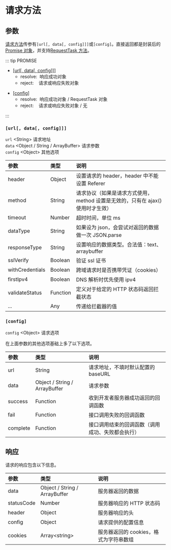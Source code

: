 # 请求方法

## 参数

[请求方法][1]传参有`[url[, data[, config]]]`或`[config]`。直接返回都是封装后的[Promise 对象][2]，并支持[RequestTask 方法][3]。

::: tip PROMISE

- [[url[, data[, config]]]][4]
  - resolve: &nbsp;响应成功对象
  - reject: &nbsp;&nbsp;&nbsp;请求或响应失败对象

* [[config]][5]
  - resolve: &nbsp;响应成功对象 / RequestTask 对象
  - reject: &nbsp;&nbsp;&nbsp;请求或响应失败对象 / 无

:::

### `[url[, data[, config]]]`

`url` \<String\> 请求地址  
`data` \<Object / String / ArrayBuffer\> 请求参数  
`config` \<Object\> 其他选项

| 参数            | 类型     | 说明                                                                            |
| :-------------- | :------- | :------------------------------------------------------------------------------ |
| header          | Object   | 设置请求的 header，header 中不能设置 Referer                                    |
| method          | String   | 请求协议（如果是请求方式使用，method 设置是无效的，只有在 ajax() 使用时才生效） |
| timeout         | Number   | 超时时间，单位 ms                                                               |
| dataType        | String   | 如果设为 json，会尝试对返回的数据做一次 JSON.parse                              |
| responseType    | String   | 设置响应的数据类型。合法值：text、arraybuffer                                   |
| sslVerify       | Boolean  | 验证 ssl 证书                                                                   |
| withCredentials | Boolean  | 跨域请求时是否携带凭证（cookies）                                               |
| firstIpv4       | Boolean  | DNS 解析时优先使用 ipv4                                                         |
| validateStatus  | Function | 定义对于给定的 HTTP 状态码返回拦截状态                                          |
| ...             | Any      | 传递给拦截器的值                                                                |

### `[config]`

`config` \<Object\> 请求选项

在上面参数的其他选项基础上多了以下选项。

| 参数     | 类型                          | 说明                                             |
| :------- | :---------------------------- | :----------------------------------------------- |
| url      | String                        | 请求地址，不填时默认配置的 baseURL               |
| data     | Object / String / ArrayBuffer | 请求参数                                         |
| success  | Function                      | 收到开发者服务器成功返回的回调函数               |
| fail     | Function                      | 接口调用失败的回调函数                           |
| complete | Function                      | 接口调用结束的回调函数（调用成功、失败都会执行） |

## 响应

请求的响应包含以下信息。

| 参数       | 类型                          | 说明                                   |
| :--------- | :---------------------------- | :------------------------------------- |
| data       | Object / String / ArrayBuffer | 服务器返回的数据                       |
| statusCode | Number                        | 服务器响应的 HTTP 状态码               |
| header     | Object                        | 服务器响应的头                         |
| config     | Object                        | 请求提供的配置信息                     |
| cookies    | Array\<string\>               | 服务器返回的 cookies，格式为字符串数组 |

[1]: /usage/api.html#请求方法
[2]: https://developer.mozilla.org/zh-CN/docs/Web/JavaScript/Reference/Global_Objects/Promise
[3]: /usage/request-task
[4]: /usage/request.html#url-data-config
[5]: /usage/request.html#config
